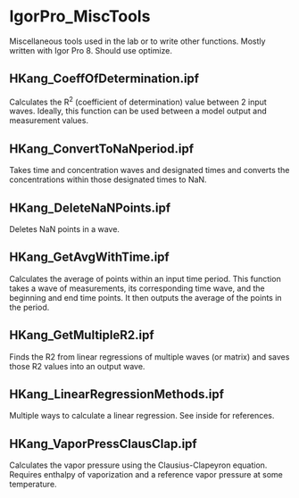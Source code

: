# IgorPro_MiscTools
Miscellaneous tools used in the lab or to write other functions. Mostly written with Igor Pro 8. Should use optimize.

## HKang_CoeffOfDetermination.ipf

Calculates the R<sup>2</sup> (coefficient of determination) value between 2 input waves. Ideally, this function can be used between a model output and measurement values.

## HKang_ConvertToNaNperiod.ipf

Takes time and concentration waves and designated times and converts the concentrations within those designated times to NaN. 

## HKang_DeleteNaNPoints.ipf 

Deletes NaN points in a wave.

## HKang_GetAvgWithTime.ipf

Calculates the average of points within an input time period. This function takes a wave of measurements, its corresponding time wave, and the beginning and end time points. It then outputs the average of the points in the period.


## HKang_GetMultipleR2.ipf

Finds the R2 from linear regressions of multiple waves (or matrix) and saves those R2 values into an output wave.

## HKang_LinearRegressionMethods.ipf

Multiple ways to calculate a linear regression. See inside for references.

## HKang_VaporPressClausClap.ipf

Calculates the vapor pressure using the Clausius-Clapeyron equation. Requires enthalpy of vaporization and a reference vapor pressure at some temperature. 
